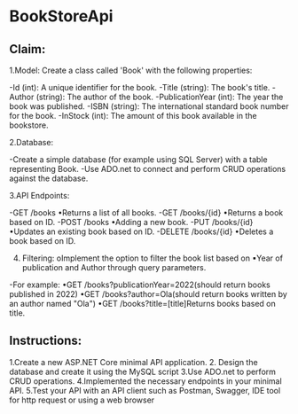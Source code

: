 # BookStoreApi

## Claim:
1.Model: Create a class called 'Book' with the following properties:

-Id (int): A unique identifier for the book.
-Title (string): The book's title.
-Author (string): The author of the book.
-PublicationYear (int): The year the book was published.
-ISBN (string): The international standard book number for the book.
-InStock (int): The amount of this book available in the bookstore.

2.Database:

-Create a simple database (for example using SQL Server) with a table representing Book.
-Use ADO.net to connect and perform CRUD operations against the database.

3.API Endpoints:

-GET /books
•Returns a list of all books.
-GET /books/{id}
•Returns a book based on ID.
-POST /books
•Adding a new book.
-PUT /books/{id}
•Updates an existing book based on ID.
-DELETE /books/{id}
•Deletes a book based on ID.

4. Filtering: oImplement the option to filter the book list based on ▪Year of publication and Author through query parameters.
   
-For example:
•GET /books?publicationYear=2022(should return books published in 2022)
•GET /books?author=Ola(should return books written by an author named "Ola")
•GET /books?title=[title]Returns books based on title.

## Instructions:

1.Create a new ASP.NET Core minimal API application.
2. Design the database and create it using the MySQL script
3.Use ADO.net to perform CRUD operations.
4.Implemented the necessary endpoints in your minimal API.
5.Test your API with an API client such as Postman, Swagger, IDE tool for http request or using a web browser
